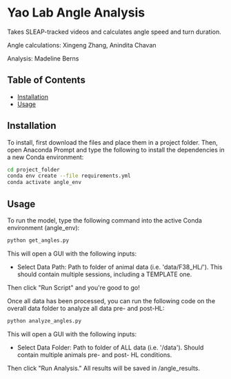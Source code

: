 # Yao Lab Angle Analysis

Takes SLEAP-tracked videos and calculates angle speed and turn duration.

Angle calculations: Xingeng Zhang, Anindita Chavan</p>
Analysis: Madeline Berns

## Table of Contents

- [Installation](#installation)
- [Usage](#usage)


## Installation

To install, first download the files and place them in a project folder.
Then, open Anaconda Prompt and type the following to install the dependencies in a new Conda environment:

```bash
cd project_folder
conda env create --file requirements.yml
conda activate angle_env
```

## Usage

To run the model, type the following command into the active Conda environment (angle_env):

```bash
python get_angles.py
```

This will open a GUI with the following inputs:
- Select Data Path: Path to folder of animal data (i.e. 'data/F38_HL/'). This should contain multiple sessions, including a TEMPLATE one.

Then click "Run Script" and you're good to go!

Once all data has been processed, you can run the following code on the overall data folder to analyze all data pre- and post-HL:
```bash
python analyze_angles.py
```

This will open a GUI with the following inputs:
- Select Data Folder: Path to folder of ALL data (i.e. '/data'). Should contain multiple animals pre- and post- HL conditions.

Then click "Run Analysis." All results will be saved in /angle_results.
